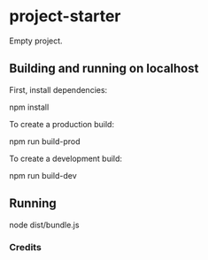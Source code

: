 # project-starter

Empty project.

## Building and running on localhost

First, install dependencies:

npm install


To create a production build:

npm run build-prod


To create a development build:

npm run build-dev


## Running

node dist/bundle.js


### Credits

